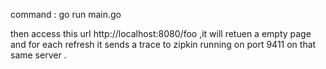 command : go run main.go

then access this url http://localhost:8080/foo ,it will retuen a empty page and for each refresh it sends a trace to zipkin running on port 9411 on that same server .
